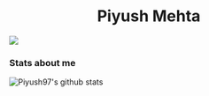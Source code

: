 <h1 align="center">Piyush Mehta </h1> 

![](https://komarev.com/ghpvc/?username=piyush97)

### Stats about me

![Piyush97's github stats](https://github-readme-stats.vercel.app/api?username=piyush97&count_private=true)
